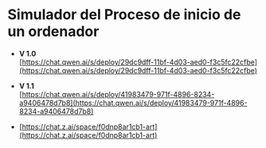 # Simulador del Proceso de inicio de un ordenador

- **V 1.0**  
  [https://chat.qwen.ai/s/deploy/29dc9dff-11bf-4d03-aed0-f3c5fc22cfbe](https://chat.qwen.ai/s/deploy/29dc9dff-11bf-4d03-aed0-f3c5fc22cfbe)

- **V 1.1**  
  [https://chat.qwen.ai/s/deploy/41983479-971f-4896-8234-a9406478d7b8](https://chat.qwen.ai/s/deploy/41983479-971f-4896-8234-a9406478d7b8)

- [https://chat.z.ai/space/f0dnp8ar1cb1-art](https://chat.z.ai/space/f0dnp8ar1cb1-art)


